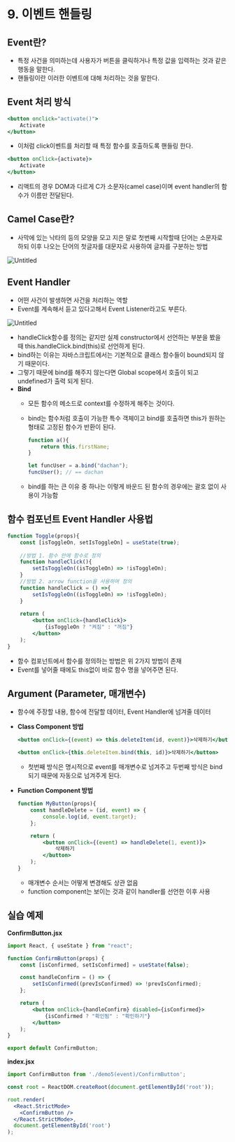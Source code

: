 # 9. 이벤트 핸들링

## Event란?

- 특정 사건을 의미하는데 사용자가 버튼을 클릭하거나 특정 값을 입력하는 것과 같은 행동을 말한다.
- 핸들링이란 이러한 이벤트에 대해 처리하는 것을 말한다.

## Event 처리 방식

```jsx
<button onclick="activate()">
	Activate
</button>
```

- 이처럼 click이벤트를 처리할 때 특정 함수를 호출하도록 핸들링 한다.

```jsx
<button onClick={activate}>
	Activate
</button>
```

- 리액트의 경우 DOM과 다르게 C가 소문자(camel case)이며 event handler의 함수가 이름만 전달된다.

## Camel Case란?

- 사막에 있는 낙타의 등의 모양을 모고 지은 말로 첫번째 시작할때 단어는 소문자로 하되 이후 나오는 단어의 첫글자를 대문자로 사용하여 글자를 구분하는 방법

![Untitled](9%20%E1%84%8B%E1%85%B5%E1%84%87%E1%85%A6%E1%86%AB%E1%84%90%E1%85%B3%20%E1%84%92%E1%85%A2%E1%86%AB%E1%84%83%E1%85%B3%E1%86%AF%E1%84%85%E1%85%B5%E1%86%BC%20f016dd6f036d4cce9cba4e17df161dec/Untitled.png)

## Event Handler

- 어떤 사건이 발생하면 사건을 처리하는 역할
- Event를 계속해서 듣고 있다고해서 Event Listener라고도 부른다.

![Untitled](9%20%E1%84%8B%E1%85%B5%E1%84%87%E1%85%A6%E1%86%AB%E1%84%90%E1%85%B3%20%E1%84%92%E1%85%A2%E1%86%AB%E1%84%83%E1%85%B3%E1%86%AF%E1%84%85%E1%85%B5%E1%86%BC%20f016dd6f036d4cce9cba4e17df161dec/Untitled%201.png)

- handleClick함수를 정의는 같지만 실제 constructor에서 선언하는 부분을 봤을 때 this.handleClick.bind(this)로 선언하게 된다.
- bind하는 이유는 자바스크립트에서는 기본적으로 클래스 함수들이 bound되지 않기 때문이다.
- 그렇기 때문에 bind를 해주지 않는다면 Global scope에서 호출이 되고 undefined가 출력 되게 된다.
- **Bind**
    - 모든 함수의 메소드로 context를 수정하게 해주는 것이다.
    - bind는 함수처럼 호출이 가능한 특수 객체이고 bind를 호출하면 this가 원하는 형태로 고정된 함수가 반환이 된다.
        
        ```jsx
        function a(){
        	return this.firstName;
        }
        
        let funcUser = a.bind("dachan");
        funcUser(); // == dachan
        ```
        
    - bind를 하는 큰 이유 중 하나는 이렇게 바운드 된 함수의 경우에는 괄호 없이 사용이 가능함

## 함수 컴포넌트 Event Handler 사용법

```jsx
function Toggle(props){
	const [isToggleOn, setIsToggleOn] = useState(true);
	
	//방법 1. 함수 안에 함수로 정의
	function handleClick(){
		setIsToggleOn((isToggleOn) => !isToggleOn);
	}
	//방법 2. arrow function을 사용하여 정의
	function handleClick = () =>{
		setIsToggleOn((isToggleOn) => !isToggleOn);
	}
	
	return (
		<button onClick={handleClick}>
			{isToggleOn ? "켜짐" : "꺼짐"}
		</button>
	);
}
```

- 함수 컴포넌트에서 함수를 정의하는 방법은 위 2가지 방법이 존재
- Event를 넣어줄 때에도 this없이 바로 함수 명을 넣어주면 된다.

## Argument (Parameter, 매개변수)

- 함수에 주장할 내용, 함수에 전달할 데이터, Event Handler에 넘겨줄 데이터

- **Class Component 방법**
    
    ```jsx
    <button onClick={(event) => this.deleteItem(id, event)}>삭제하기</button>
    
    <button onClick={this.deleteItem.bind(this, id)}>삭제하기</button>
    ```
    
    - 첫번째 방식은 명시적으로 event를 매개변수로 넘겨주고 두번째 방식은 bind되기 때문에 자동으로 넘겨주게 된다.
- **Function Component 방법**
    
    ```jsx
    function MyButton(props){
    	const handleDelete = (id, event) => {
    		console.log(id, event.target);
    	};
    
    	return (
    		<button onClick={(event) => handleDelete(1, event)}>
    			삭제하기
    		</button>
    	);
    }
    ```
    
    - 매개변수 순서는 어떻게 변경해도 상관 없음
    - function component는 보이는 것과 같이 handler를 선언한 이후 사용
    

## 실습 예제

**ConfirmButton.jsx**

```jsx
import React, { useState } from "react";

function ConfirmButton(props) {
    const [isConfirmed, setIsConfirmed] = useState(false);

    const handleConfirm = () => {
        setIsConfirmed((prevIsConfirmed) => !prevIsConfirmed);
    };

    return (
        <button onClick={handleConfirm} disabled={isConfirmed}>
            {isConfirmed ? "확인됨" : "확인하기"}
        </button>
    );
}

export default ConfirmButton;
```

**index.jsx**

```jsx
import ConfirmButton from './demo5(event)/ConfirmButton';

const root = ReactDOM.createRoot(document.getElementById('root'));

root.render(
  <React.StrictMode>
    <ConfirmButton />
  </React.StrictMode>,
  document.getElementById('root')
);
```